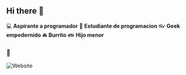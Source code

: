 ## Hi there 👋

:computer: **Aspirante a programador**
:pencil: **Estudiante de programacion**
:eyeglasses: **Geek empedernido**
:oncoming_automobile: **Burrito**
:family: **Hijo menor**

### 👋

![Website](https://encrypted-tbn2.gstatic.com/licensed-image?q=tbn:ANd9GcQZfvIrgWHnwMb69HpfINqslLuok8QQsHt09R86LCraxVUzOr24E18b0WSpjtjOlRB7eAvDBelSg31C_fo)